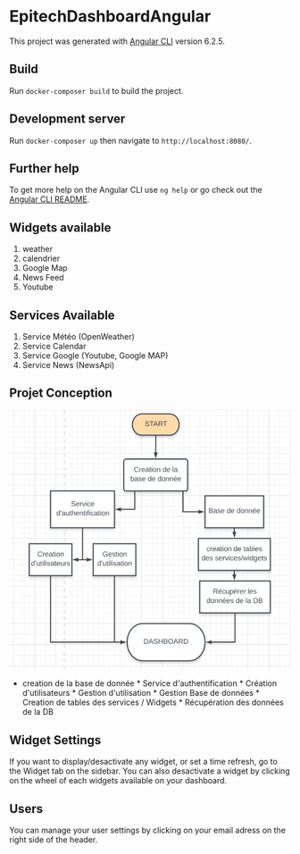 # EpitechDashboardAngular

This project was generated with [Angular CLI](https://github.com/angular/angular-cli) version 6.2.5.

## Build

Run `docker-composer build` to build the project.

## Development server

Run `docker-composer up` then navigate to `http://localhost:8080/`.

## Further help

To get more help on the Angular CLI use `ng help` or go check out the [Angular CLI README](https://github.com/angular/angular-cli/blob/master/README.md).

## Widgets available

1. weather
2. calendrier
3. Google Map
4. News Feed
5. Youtube

## Services Available
1. Service Météo (OpenWeather)
2. Service Calendar
3. Service Google (Youtube, Google MAP)
4. Service News (NewsApi)

## Projet Conception
![Schémas](schemas.png)

* creation de la base de donnée
        * Service d'authentification
                * Création d'utilisateurs
                * Gestion d'utilisation
        * Gestion Base de données
                * Creation de tables des services / Widgets
                        * Récupération des données de la DB

## Widget Settings

If you want to display/desactivate any widget, or set a time refresh, go to the Widget tab on the sidebar. You can also desactivate a widget by clicking on the wheel of each widgets available on your dashboard.

## Users

You can manage your user settings by clicking on your email adress on the right side of the header.